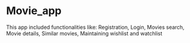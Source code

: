 # Movie_app
This app included functionalities like:
Registration,
Login,
Movies search,
Movie details, 
Similar movies,
Maintaining wishlist and watchlist
